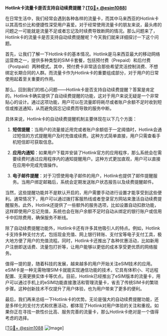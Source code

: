 **Hotlink卡流量卡是否支持自动续费提醒？[[TG💪+ @esim1088](https://t.me/s/esim1088)]**

在日常生活中，我们经常会遇到各种各样的流量卡，而其中马来西亚的Hotlink卡以其高性价比和便捷性深受用户喜爱。对于经常使用流量卡的朋友来说，最头疼的问题之一可能就是流量不足或者忘记及时续费导致断网的情况。那么问题来了，Hotlink卡的流量卡是否支持自动续费提醒呢？今天我们就来详细探讨一下这个问题。

首先，让我们了解一下Hotlink卡的基本情况。Hotlink是马来西亚最大的移动网络运营商之一，提供多种类型的SIM卡套餐，包括预付费（Prepaid）和后付费（Postpaid）两种模式。其中，预付费卡非常适合那些希望灵活控制消费、不想绑定长期合同的人群。而流量卡作为Hotlink卡的重要组成部分，对于用户的日常使用起着至关重要的作用。

那么，回到我们的核心问题——Hotlink卡是否支持自动续费提醒？答案是肯定的。Hotlink卡确实提供了自动续费提醒的功能，这对于用户来说无疑是一个非常贴心的设计。通过这项功能，用户可以在流量即将耗尽或者账户余额不足时收到短信或推送通知，从而避免因忘记续费而导致的服务中断。

具体来说，Hotlink卡的自动续费提醒机制主要体现在以下几个方面：

1. **短信提醒**：当用户的流量接近用完或者账户余额低于一定阈值时，Hotlink会通过短信的方式提醒用户及时充值或续费。这种方式简单直接，用户只需查看手机短信即可获取信息。

2. **应用内通知**：如果用户下载并安装了Hotlink官方的应用程序，那么系统会在需要续费时通过应用程序内的通知提醒用户。这种方式更加直观，用户可以直接在应用中完成充值操作。

3. **电子邮件提醒**：对于习惯使用电子邮件的用户，Hotlink也提供了邮件提醒服务。当用户绑定邮箱后，系统会定期发送账户状态报告以及续费提醒邮件。

当然，这些提醒功能并不是默认开启的，用户需要手动进行设置才能享受到这些便利。通常情况下，用户可以通过拨打客服热线或者登录官方网站来激活自动续费提醒服务。此外，Hotlink还提供了一些额外的服务选项，比如设置自动扣款功能，这样即使用户忘记充值，系统也会在账户余额不足时自动从绑定的银行账户或信用卡中扣除费用，确保服务不断线。

除了自动续费提醒功能外，Hotlink卡还有许多其他吸引人的特点。例如，Hotlink卡支持多种支付方式，包括现金充值、网上银行转账、支付宝等电子支付工具，极大地方便了用户的充值流程。同时，Hotlink卡还推出了各种优惠活动，比如新用户注册即送话费、流量包打折等，让用户能够以更低的成本享受更优质的网络服务。

值得一提的是，随着科技的发展，越来越多的用户开始关注eSIM技术的应用。eSIM卡是一种无需物理SIM卡就能实现通信功能的技术，它具有体积小、可远程配置、无需更换实体卡等优点。目前，Hotlink已经推出了eSIM版本的流量卡，用户可以通过手机上的eSIM功能直接激活和管理流量卡，省去了传统SIM卡的繁琐步骤。这种创新技术不仅提升了用户体验，也为用户带来了更多的便利。

最后，我们再来总结一下Hotlink卡的优势。无论是强大的自动续费提醒功能，还是多样化的支付方式和优惠活动，都体现了Hotlink对用户体验的关注和重视。如果你正在寻找一款性价比高、服务完善的流量卡，那么Hotlink卡绝对是一个值得考虑的选择。

[[TG💪+ @esim1088](https://t.me/s/esim1088) ![Image](https://i.postimg.cc/4NQfJmqS/Snipaste-2025-05-13-00-14-12.png)]